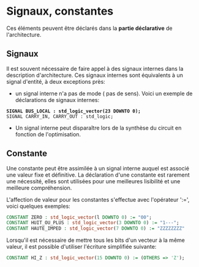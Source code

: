 # Signaux, constantes

Ces éléments peuvent être déclarés dans la **partie déclarative** de l'architecture.&#x20;

## Signaux

Il est souvent nécessaire de faire appel à des signaux internes dans la description d'architecture. Ces signaux internes sont équivalents à un signal d'entité, à deux exceptions près:

* un signal interne n'a pas de mode ( pas de sens). Voici un exemple de déclarations de signaux internes:

<pre class="language-vhdl"><code class="lang-vhdl"><strong>SIGNAL BUS_LOCAL : std_logic_vector(23 DOWNTO 0);
</strong>SIGNAL CARRY_IN, CARRY_OUT : std_logic;
</code></pre>

* Un signal interne peut disparaître lors de la synthèse du circuit en fonction de l'optimisation.&#x20;

## Constante

Une constante peut être assimilée à un signal interne auquel est associé une valeur fixe et définitive. La déclaration d'une constante est rarement une nécessité, elles sont utilisées pour une meilleures lisibilité et une meilleure compréhension.&#x20;

L'affection de valeur pour les constantes s'effectue avec l'opérateur ':=', voici quelques exemples:

```vhdl
CONSTANT ZERO : std_logic_vector(l DOWNTO 0) := "00";
CONSTANT HUIT_OU_PLUS : std_logic_vector(3 DOWNTO 0) := "1---";
CONSTANT HAUTE_IMPED : std_logic_vector(7 DOWNTO 0) := "ZZZZZZZZ"
```

Lorsqu'il est nécessaire de mettre tous les bits d'un vecteur à la même valeur, il est possible d'utiliser l'écriture simplifiée suivante:

```vhdl
CONSTANT HI_Z : std_logic_vector(15 DOWNTO 0) := (OTHERS => 'Z');
```

##

